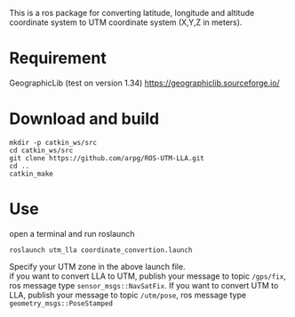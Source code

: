 This is a ros package for converting latitude, longitude and altitude coordinate system to UTM coordinate system (X,Y,Z in meters).
# Requirement
GeographicLib (test on version 1.34)
https://geographiclib.sourceforge.io/

# Download and build
```
mkdir -p catkin_ws/src
cd catkin_ws/src 
git clone https://github.com/arpg/ROS-UTM-LLA.git
cd ..
catkin_make
```

# Use
open a terminal and run roslaunch
```
roslaunch utm_lla coordinate_convertion.launch
```
Specify your UTM zone in the above launch file.  
if you want to convert LLA to UTM, publish your message to topic `/gps/fix`, ros message type `sensor_msgs::NavSatFix`. If you want to convert UTM to LLA, publish your message to topic `/utm/pose`, ros message type `geometry_msgs::PoseStamped`